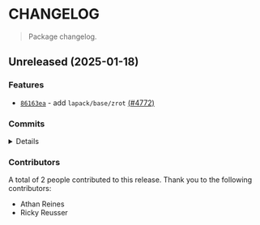 # CHANGELOG

> Package changelog.

<section class="release" id="unreleased">

## Unreleased (2025-01-18)

<section class="features">

### Features

-   [`86163ea`](https://github.com/stdlib-js/stdlib/commit/86163ea9143a5f40e58f1d5c7307eaa07a64a39c) - add `lapack/base/zrot` [(#4772)](https://github.com/stdlib-js/stdlib/pull/4772)

</section>

<!-- /.features -->

<section class="commits">

### Commits

<details>

-   [`86163ea`](https://github.com/stdlib-js/stdlib/commit/86163ea9143a5f40e58f1d5c7307eaa07a64a39c) - **feat:** add `lapack/base/zrot` [(#4772)](https://github.com/stdlib-js/stdlib/pull/4772) _(by Ricky Reusser, Athan Reines, stdlib-bot)_

</details>

</section>

<!-- /.commits -->

<section class="contributors">

### Contributors

A total of 2 people contributed to this release. Thank you to the following contributors:

-   Athan Reines
-   Ricky Reusser

</section>

<!-- /.contributors -->

</section>

<!-- /.release -->

